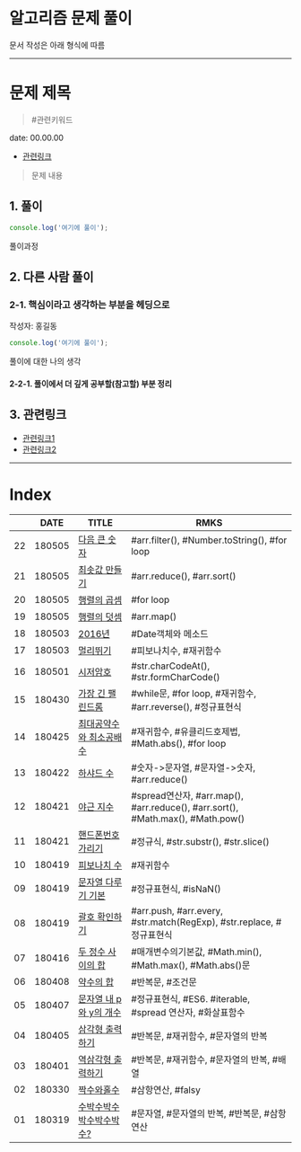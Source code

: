 # 알고리즘 문제 풀이

문서 작성은 아래 형식에 따름

---

# 문제 제목

> #관련키워드

date: 00.00.00

* [관련링크](/)

> 문제 내용

## 1. 풀이

```js
console.log('여기에 풀이');
```

풀이과정

## 2. 다른 사람 풀이

### 2-1. 핵심이라고 생각하는 부분을 헤딩으로

작성자: 홍길동

```js
console.log('여기에 풀이');
```

풀이에 대한 나의 생각

#### 2-2-1. 풀이에서 더 깊게 공부할(참고할) 부분 정리


## 3. 관련링크

+ [관련링크1]()
+ [관련링크2]()

---

# Index

|  | DATE | TITLE | RMKS |
|---|---|---|---|
| 22 | 180505 | [다음 큰 숫자](22_nextBigNumber.md) | #arr.filter(), #Number.toString(), #for loop |
| 21 | 180505 | [최솟값 만들기](21_getMinSum.md) | #arr.reduce(), #arr.sort() |
| 20 | 180505 | [행렬의 곱셈](20_productMatrix.md) | #for loop |
| 19 | 180505 | [행렬의 덧셈](19_sumMatrix.md) | #arr.map() |
| 18 | 180503 | [2016년](18_getDayName.md) | #Date객체와 메소드 |
| 17 | 180503 | [멀리뛰기](17_jumpCase.md) | #피보나치수, #재귀함수 |
| 16 | 180501 | [시저암호](16_caesar.md) | #str.charCodeAt(), #str.formCharCode() |
| 15 | 180430 | [가장 긴 팰린드롬](15_longest_palindrom.md) | #while문, #for loop, #재귀함수, #arr.reverse(), #정규표현식 |
| 14 | 180425 | [최대공약수와 최소공배수](14_gcdlcm.md) | #재귀함수, #유클리드호제법, #Math.abs(), #for loop |
| 13 | 180422 | [하샤드 수](13_Harshad.md) | #숫자->문자열, #문자열->숫자, #arr.reduce() |
| 12 | 180421 | [야근 지수](12_noOvertime.md) | #spread연산자, #arr.map(), #arr.reduce(), #arr.sort(), #Math.max(), #Math.pow() |
| 11 | 180421 | [핸드폰번호 가리기](11_hide_numbers.md) | #정규식, #str.substr(), #str.slice() |
| 10 | 180419 | [피보나치 수](10_fibonacci.md) | #재귀함수 |
| 09 | 180419 | [문자열 다루기 기본](09_alpha_string46.md) | #정규표현식, #isNaN() |
| 08 | 180419 | [괄호 확인하기](08_is_pair.md) | #arr.push, #arr.every, #str.match(RegExp), #str.replace, #정규표현식 |
| 07 | 180416 | [두 정수 사이의 합](07_adder.md) | #매개변수의기본값, #Math.min(), #Math.max(), #Math.abs()문 |
| 06 | 180408 | [약수의 합](06_sumDivisor.md) | #반복문, #조건문 |
| 05 | 180407 | [문자열 내 p와 y의 개수](05_numPY.md) | #정규표현식, #ES6. #iterable, #spread 연산자, #화살표함수 |
| 04 | 180405 | [삼각형 출력하기](04_printTriangle.md) | #반복문, #재귀함수, #문자열의 반복 |
| 03 | 180401 | [역삼각형 출력하기](03_printReversedTriangle.md) | #반복문, #재귀함수, #문자열의 반복, #배열 |
| 02 | 180330 | [짝수와홀수](02_evenOrOdd.md) | #삼항연산, #falsy |
| 01 | 180319 | [수박수박수박수박수박수?](01_water_melon.md) | #문자열, #문자열의 반복, #반복문, #삼항연산 |